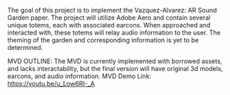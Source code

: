 The goal of this project is to implement the Vazquez-Alvarez: AR Sound Garden paper.
The project will utilize Adobe Aero and contain several unique totems, each with associated earcons.
When approached and interacted with, these totems will relay audio information to the user.
The theming of the garden and corresponding information is yet to be determined.


MVD OUTLINE:
The MVD is currently implemented with borrowed assets, and lacks interactability, but the final version will have original 3d models, earcons, and audio information.
MVD Demo Link: https://youtu.be/u_Low6RI-_A
